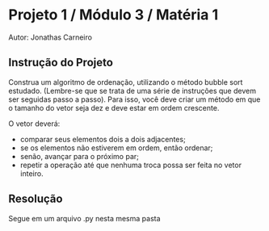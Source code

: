 # Projeto 1 / Módulo 3 / Matéria 1

Autor: Jonathas Carneiro

## Instrução do Projeto

Construa um algoritmo de ordenação, utilizando o método bubble sort estudado. (Lembre-se que se trata de uma série de instruções que devem ser seguidas passo a passo).
Para isso, você deve criar um método em que o tamanho do vetor seja dez e deve estar em ordem crescente.

O vetor deverá:

- comparar seus elementos dois a dois adjacentes;
- se os elementos não estiverem em ordem, então ordenar;
- senão, avançar para o próximo par;
- repetir a operação até que nenhuma troca possa ser feita no vetor inteiro.

## Resolução

Segue em um arquivo .py nesta mesma pasta
